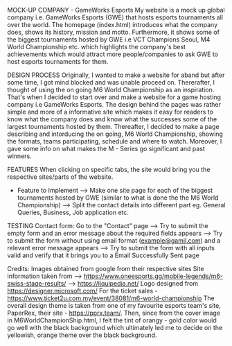 MOCK-UP COMPANY - GameWorks Esports
My website is a mock up global company i.e. GameWorks Esports (GWE) that hosts esports tournaments all over the world. The homepage (index.html) introduces what the company does, shows its history, mission and motto. Furthermore, it shows some of the biggest tournaments hosted by GWE i.e VCT Champions Seoul, M4 World Championship etc. which highlights the company's best achievements which would attract more people/companies to ask GWE to host esports tournaments for them. 

DESIGN PROCESS
Originally, I wanted to make a website for aband but after some time, I got mind blocked and was unable proceed on. Thererafter, I thought of using the on going M6 World Championship as an inspiration. That's when I decided to start over and make a website for a game hosting company i.e GameWorks Esports. The design behind the pages was rather simple and more of a informative site which makes it easy for readers to know what the company does and know what the successes some of the largest tournaments hosted by them. Thereafter, I decided to make a page describing and intorducing the on going, M6 World Championship, showing the formats,  teams participating, schedule and where to watch. Moreover, I gave some info on what makes the M - Series go significant and past winners.

FEATURES
When clicking on specific tabs, the site would bring you the respective sites/parts of the website.

 - Feature to Implement
    --> Make one site page for each of the biggest tournaments hosted by GWE (similar to what is done the the M6 World Championship)
    --> Split the contact details into different part eg. General Queries, Business, Job application etc.

TESTING
Contact form:
Go to the "Contact" page
    --> Try to submit the empty form and an error message about the required fields appears
    --> Try to submit the form without using email format (example@gamil.com) and a relevant error message appears
    --> Try to submit the form with all inputs valid and verify that it brings you to a Email Successfully Sent page

Credits:
Images obtained from google from their respective sites
Site information taken from 
    --> https://www.oneesports.gg/mobile-legends/m6-swiss-stage-results/
    --> https://liquipedia.net/
Logo designed from https://designer.microsoft.com/
For the ticket sales - https://www.ticket2u.com.my/event/38081/m6-world-championship
The overall design theme is taken from one of my favourite esports team's site, PaperRex, their site - https://pprx.team/. Then, since from the cover image in M6WorldChampionShip.html, I felt the tint of orangy - gold color would go well with the black background which ultimately led me to decide on the yellowish, orange theme over the black background.